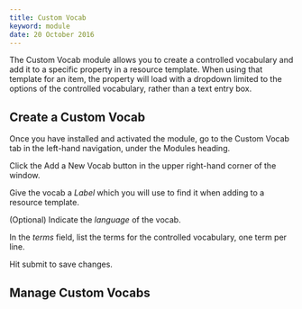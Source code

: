 ```yaml
---
title: Custom Vocab
keyword: module
date: 20 October 2016
---
```


The Custom Vocab module allows you to create a controlled vocabulary and add it to a specific property in a resource template. When using that template for an item, the property will load with a dropdown limited to the options of the controlled vocabulary, rather than a text entry box.

Create a Custom Vocab
--------------------
Once you have installed and activated the module, go to the Custom Vocab tab in the left-hand navigation, under the Modules heading. 

Click the Add a New Vocab button in the upper right-hand corner of the window.

Give the vocab a *Label* which you will use to find it when adding to a resource template.

(Optional) Indicate the *language* of the vocab.

In the *terms* field, list the terms for the controlled vocabulary, one term per line. 

Hit submit to save changes.

Manage Custom Vocabs
------------------------
